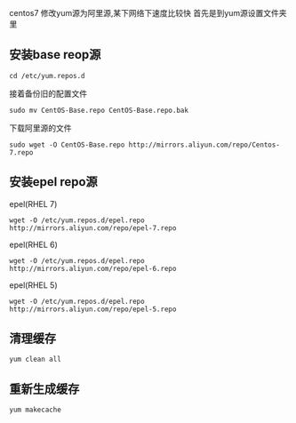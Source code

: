 centos7 修改yum源为阿里源,某下网络下速度比较快 首先是到yum源设置文件夹里

## 安装base reop源

```
cd /etc/yum.repos.d
```

接着备份旧的配置文件

```
sudo mv CentOS-Base.repo CentOS-Base.repo.bak
```

下载阿里源的文件

```
sudo wget -O CentOS-Base.repo http://mirrors.aliyun.com/repo/Centos-7.repo
```

## 安装epel repo源

epel(RHEL 7)

```
wget -O /etc/yum.repos.d/epel.repo http://mirrors.aliyun.com/repo/epel-7.repo
```

epel(RHEL 6)

```
wget -O /etc/yum.repos.d/epel.repo http://mirrors.aliyun.com/repo/epel-6.repo
```

epel(RHEL 5)

```
wget -O /etc/yum.repos.d/epel.repo http://mirrors.aliyun.com/repo/epel-5.repo
```

## 清理缓存

```
yum clean all
```

## 重新生成缓存

```
yum makecache
```